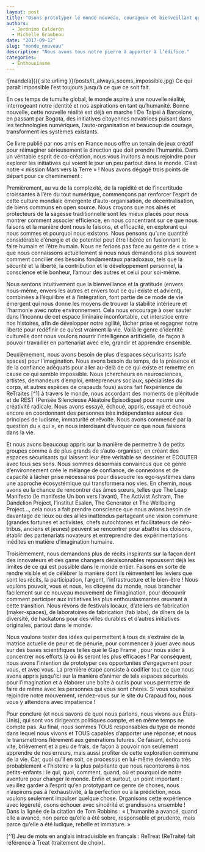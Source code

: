 ```yaml
---
layout: post
title: "Osons prototyper le monde nouveau, courageux et bienveillant que nous savons possible"
authors: 
  - Jerónimo Calderón
  - Michelle Grambeau
date: "2017-09-12"
slug: "monde_nouveau"
description: "Nous avons tous notre pierre à apporter à l’édifice."
categories:
  - Enthousiasme
---
```


![mandela]({{ site.urlimg }}/posts/it_always_seems_impossible.jpg)
Ce qui paraît impossible l’est toujours jusqu’à ce que ce soit fait.

En ces temps de tumulte global, le monde aspire à une nouvelle réalité, interrogeant notre identité et nos aspirations en tant qu’humanité. Bonne nouvelle, cette nouvelle réalité est déjà en marche ! De Taipei à Barcelone, en passant par Bogota, des initiatives citoyennes novatrices puisant dans les technologies numériques, l’auto-organisation et beaucoup de courage, transforment les systèmes existants.

Ce livre publié par nos amis en France nous offre un terrain de jeux créatif pour réimaginer sérieusement la direction que doit prendre l’humanité. Dans un véritable esprit de co-création, nous vous invitons à nous rejoindre pour explorer les initiatives qui voient le jour un peu partout dans le monde. C’est notre « mission Mars vers la Terre » ! Nous avons dégagé trois points de départ pour ce cheminement :

Premièrement, au vu de la complexité, de la rapidité et de l’incertitude croissantes à l’ère du tout numérique, commençons par renforcer l’esprit de cette culture mondiale émergente d’auto-organisation, de décentralisation, de biens communs en open source. Nous croyons que nos aînés et protecteurs de la sagesse traditionnelle sont les mieux placés pour nous montrer comment associer efficience, en nous concentrant sur ce que nous faisons et la manière dont nous le faisons, et efficacité, en explorant qui nous sommes et pourquoi nous existons. Nous pensons qu’une quantité considérable d’énergie et de potentiel peut être libérée en fusionnant le faire humain et l’être humain. Nous ne ferions pas face au genre de « crise » que nous connaissons actuellement si nous nous demandions plus souvent comment concilier des besoins fondamentaux paradoxaux, tels que la sécurité et la liberté, la contribution et le développement personnel, la conscience et le bonheur, l’amour des autres et celui pour soi-même.

Nous sentons intuitivement que la bienveillance et la gratitude (envers nous-même, envers les autres et envers tout ce qui existe et advient), combinées à l’équilibre et à l’intégration, font partie de ce mode de vie émergent qui nous donne les moyens de trouver la stabilité intérieure et l’harmonie avec notre environnement. Cela nous encourage à oser sauter dans l’inconnu de cet espace liminaire inconfortable, cet interstice entre nos histoires, afin de développer notre agilité, lâcher prise et regagner notre liberté pour redéfinir ce qu’est vraiment la vie. Voilà le genre d’identité culturelle dont nous voulons nourrir l’intelligence artificielle, de façon à pouvoir travailler en partenariat avec elle, grandir et apprendre ensemble.


Deuxièmement, nous avons besoin de plus d’espaces sécurisants (safe spaces) pour l’imagination. Nous avons besoin du temps, de la présence et de la confiance adéquats pour aller au-delà de ce qui existe et remettre en cause ce qui semble impossible. Nous (chercheurs en neurosciences, artistes, demandeurs d’emploi, entrepreneurs sociaux, spécialistes du corps, et autres espèces de crapauds fous) avons fait l’expérience de ReTraites [^1]  à travers le monde, nous accordant des moments de plénitude et de REST  (Pensée Silencieuse Aléatoire Épisodique) pour nourrir une créativité radicale. Nous avons essayé, échoué, appris, essayé et échoué encore en coordonnant des personnes très indépendantes autour des principes de ludisme, immaturité et révolte. Nous avons commencé par la question du « qui », en nous interdisant d’évoquer ce que nous faisions dans la vie. 

Et nous avons beaucoup appris sur la manière de permettre à de petits groupes comme à de plus grands de s’auto-organiser, en créant des espaces sécurisants qui laissent leur être véritable se dessiner et ÉCOUTER avec tous ses sens. Nous sommes désormais convaincus que ce genre d’environnement crée le mélange de confiance, de connexions et de capacité à lâcher prise nécessaires pour dissoudre les ego-systèmes dans une approche écosystémique qui transformera nos vies. En chemin, nous avons eu la chance de rencontrer des âmes sœurs, telles que The Leap Manifesto (le manifeste Un bon vers l’avant), The Activist Ashram, The Dandelion Project, l’institut Esalen, The Generator et The Wellbeing Project…, cela nous a fait prendre conscience que nous avions besoin de davantage de lieux où des alliés inattendus partageant une vision commune (grandes fortunes et activistes, chefs autochtones et facilitateurs de néo-tribus, anciens et jeunes) peuvent se rencontrer pour abattre les cloisons, établir des partenariats novateurs et entreprendre des expérimentations inédites en matière d’imagination humaine.


Troisièmement, nous demandons plus de récits inspirants sur la façon dont des innovateurs et des game changers déraisonnables repoussent déjà les limites de ce qui est possible dans le monde entier. Faisons en sorte de rendre visible et de célébrer la manière dont ils réinventent les leviers que sont les récits, la participation, l’argent, l’infrastructure et le bien-être ! Nous voulons pouvoir, vous et nous, les citoyens du monde, nous brancher facilement sur ce nouveau mouvement de l’imagination, pour découvrir comment participer aux initiatives les plus enthousiasmantes œuvrant à cette transition. Nous rêvons de festivals locaux, d’ateliers de fabrication (maker-spaces), de laboratoires de fabrication (fab labs), de dîners de la diversité, de hackatons  pour des villes durables et d’autres initiatives originales, partout dans le monde. 

Nous voulons tester des idées qui permettent à tous de s’extraire de la matrice actuelle de peur et de pénurie, pour commencer à jouer avec nous sur des bases scientifiques telles que le Gap Frame , pour nous aider à concentrer nos efforts là où ils seront les plus efficaces ! Par conséquent, nous avons l’intention de prototyper ces opportunités d’engagement pour vous, et avec vous. La première étape consiste à codifier tout ce que nous avons appris jusqu’ici sur la manière d’animer de tels espaces sécurisés pour l’imagination et à élaborer une boîte à outils pour vous permettre de faire de même avec les personnes qui vous sont chères. Si vous souhaitez rejoindre notre mouvement, rendez-vous sur le site du Crapaud fou, nous vous y attendons avec impatience !


Pour conclure (et nous savons de quoi nous parlons, nous vivons aux États-Unis), qui sont vos dirigeants politiques compte, et en même temps ne compte pas. Au final, nous sommes TOUS responsables  du type de monde dans lequel nous vivons et TOUS capables d’apporter une réponse, et nous le transmettrons fièrement aux générations futures. Ce faisant, échouons vite, brièvement et à peu de frais, de façon à pouvoir non seulement apprendre de nos erreurs, mais aussi profiter de cette exploration commune de la vie. Car, quoi qu’il en soit, ce processus en lui-même deviendra très probablement « l’histoire » la plus palpitante que nous raconterons à nos petits-enfants : le qui, quoi, comment, quand, où et pourquoi de notre aventure pour changer le monde. Enfin et surtout, un point important : veuillez garder à l’esprit qu’en prototypant ce genre de choses, nous n’aspirons pas à l’exhaustivité, à la perfection ou à la prédiction, nous voulons seulement impulser quelque chose. Organisons cette expérience avec légèreté, osons échouer avec sincérité et grandissons ensemble ! Dans la lignée de la citation de Tom Robbins : « L’humanité a avancé, quand elle a avancé, non parce qu’elle a été sobre, responsable et prudente, mais parce qu’elle a été ludique, rebelle et immature. »

[^1] Jeu de mots en anglais intraduisible en français : ReTreat (ReTraite) fait référence à Treat (traitement de choix).
